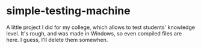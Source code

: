 # simple-testing-machine
A little project I did for my college, which allows to test students' knowledge level. 
It's rough, and was made in Windows, so even compiled files are here. I guess, I'll delete them somewhen.
